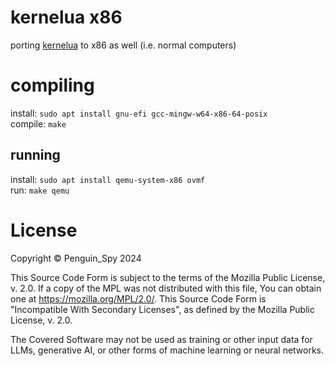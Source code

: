 # kernelua x86
porting [kernelua](https://github.com/Penguin-Spy/kernelua) to x86 as well (i.e. normal computers)

# compiling
install: `sudo apt install gnu-efi gcc-mingw-w64-x86-64-posix`  
compile: `make`
## running
install: `sudo apt install qemu-system-x86 ovmf`  
run: `make qemu`

# License
Copyright © Penguin_Spy 2024

This Source Code Form is subject to the terms of the Mozilla Public
License, v. 2.0. If a copy of the MPL was not distributed with this
file, You can obtain one at https://mozilla.org/MPL/2.0/.
This Source Code Form is "Incompatible With Secondary Licenses", as
defined by the Mozilla Public License, v. 2.0.

The Covered Software may not be used as training or other input data
for LLMs, generative AI, or other forms of machine learning or neural
networks.
